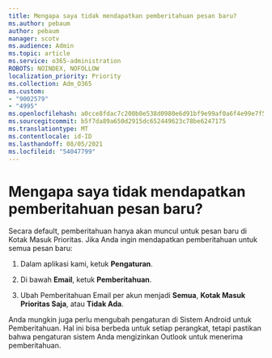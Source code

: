 ```yaml
---
title: Mengapa saya tidak mendapatkan pemberitahuan pesan baru?
ms.author: pebaum
author: pebaum
manager: scotv
ms.audience: Admin
ms.topic: article
ms.service: o365-administration
ROBOTS: NOINDEX, NOFOLLOW
localization_priority: Priority
ms.collection: Adm_O365
ms.custom:
- "9002579"
- "4995"
ms.openlocfilehash: a0cce8fdac7c200b0e538d0980e6d91bf9e99af0a6f4e99e7f5b790298437510
ms.sourcegitcommit: b5f7da89a650d2915dc652449623c78be6247175
ms.translationtype: MT
ms.contentlocale: id-ID
ms.lasthandoff: 08/05/2021
ms.locfileid: "54047799"
---
```

# <a name="why-dont-i-get-new-message-notifications"></a>Mengapa saya tidak mendapatkan pemberitahuan pesan baru?

Secara default, pemberitahuan hanya akan muncul untuk pesan baru di Kotak Masuk Prioritas. Jika Anda ingin mendapatkan pemberitahuan untuk semua pesan baru:

1. Dalam aplikasi kami, ketuk **Pengaturan**.

2. Di bawah **Email**, ketuk **Pemberitahuan**.

3. Ubah Pemberitahuan Email per akun menjadi **Semua**, **Kotak Masuk Prioritas Saja**, atau **Tidak Ada**.

Anda mungkin juga perlu mengubah pengaturan di Sistem Android untuk Pemberitahuan. Hal ini bisa berbeda untuk setiap perangkat, tetapi pastikan bahwa pengaturan sistem Anda mengizinkan Outlook untuk menerima pemberitahuan.
